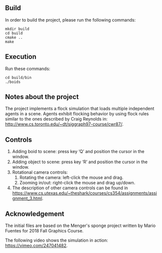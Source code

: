 ## Build

In order to build the project, please run the following commands:

```
mkdir build
cd build
cmake ..
make
```

## Execution

Run these commands:

```
cd build/bin
./boids
```


## Notes about the project

The project implements a flock simulation that loads multiple independent agents in
a scene. Agents exhibit flocking behavior by using  flock rules similar to the ones described
by Craig Reynolds in: http://www.cs.toronto.edu/~dt/siggraph97-course/cwr87/.

## Controls

1. Adding boid to scene: press key ‘Q’ and position the cursor in the window.
2. Adding object to scene: press key ‘R’ and position the cursor in the window.
3. Rotational camera controls:
    1. Rotating the camera: left-click the mouse and drag.
    2. Zooming in/out: right-click the mouse and drag up/down.
4. The description of other camera controls can be found in https://www.cs.utexas.edu/~theshark/courses/cs354/assignments/assignment_3.html.

## Acknowledgement 

The initial files are based on the Menger's sponge project written by
Mario Fuentes for 2018 Fall Graphics Course.

The following video shows the simulation in action: https://vimeo.com/247041482.
